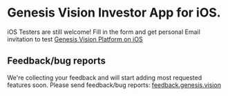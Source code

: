 # Genesis Vision Investor App for iOS.


iOS Testers are still welcome! Fill in the form and get personal Email invitation to test 
[Genesis Vision Platform on iOS](https://goo.gl/ifDmcP)

## Feedback/bug reports
We're collecting your feedback and will start adding most requested features soon. 
Please send feedback/bug reports: [feedback.genesis.vision](https://feedback.genesis.vision/)
